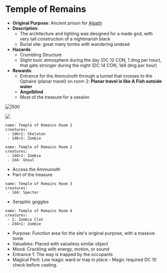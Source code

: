 # Temple of Remains

- **Original Purpose**: Ancient prison for [Algath](../context/religions.md#Algath)
- **Description**:
	- The architecture and lighting was designed for a made god, with very tall construction of a nightmarish black
	- Burial site: great many tombs with wandering undead
- **Hazards**:
	- Crumbling Structure
	- Slight toxic atmosphere during the day (DC 12 CON, 1 dmg per hour), that gets stronger during the night (DC 14 CON, 1d4 dmg per hour)
- **Rewards**: 
	- Entrance for the Ammuinoth through a tunnel that crosses to the Ophaire (planar travel) on room 2: **Planar travel is like A Fish outside water**
	- **Angelblind**
	- Most of the treasure for a session
	

![|500](https://rare-gallery.com/mocahbig/407675-fantasy-art-artwork-statue-ruin-ruins.jpg)

![](https://i.imgur.com/Cz8Fo3r.png)


```encounter
name: Temple of Remains Room 1
creatures:
 - 1d6+2: Skeleton
 - 1d6+2: Zombie
```

```encounter
name: Temple of Remains Room 2
creatures:
 - 1d4+2: Zombie
 - 1d4: Ghoul
```

- Access the Ammuinoth
- Part of the treasure

```encounter
name: Temple of Remains Room 3
creatures:
 - 1d4: Specter
```
- Seraphic goggles

```encounter
name: Temple of Remains Room 4
creatures:
 - 1: Zombie Clot
 - 2d4+1: Zombie
```

-   Purpose: Function area for the site's original purpose, with a massive tomb
-   Valuables: Placed with valueless similar object
-   Mood: Crackling with energy, motion, or sound
-   Entrance 1: The way is trapped by the occupants
-   Magical Peril: Low magic ward or trap in place - Magic required DC 10 check before casting. 
